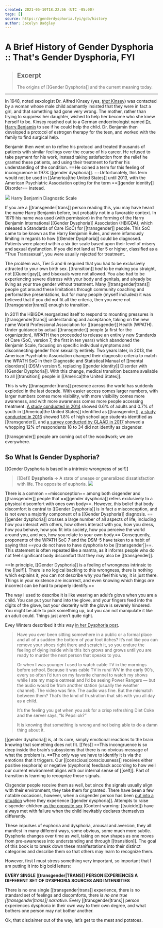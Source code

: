 ```yaml
---
created: 2021-05-10T18:22:56 (UTC -05:00)
tags: []
source: https://genderdysphoria.fyi/gdb/history
author: Jocelyn Badgley
---
```


# A Brief History of Gender Dysphoria :: That's Gender Dysphoria, FYI

> ## Excerpt
> The origins of [[Gender Dysphoria]] and the current meaning today.

---
In 1948, noted sexologist Dr. Alfred Kinsey (yes, [_that_ Kinsey](https://en.wikipedia.org/wiki/Alfred_Kinsey)) was contacted by a woman whose male child adamantly insisted that they were in fact a girl, and that something had gone very wrong. The mother, rather than trying to suppress her daughter, wished to help her become who she knew herself to be. Kinsey reached out to a German endocrinologist named [Dr. Harry Benjamin](https://en.wikipedia.org/wiki/Harry_Benjamin) to see if he could help the child. Dr. Benjamin then developed a protocol of estrogen therapy for the teen, and worked with the family to find surgical help.

Benjamin then went on to refine his protocol and treated thousands of patients with similar feelings over the course of his career. He refused to take payment for his work, instead taking satisfaction from the relief he granted these patients, and using their treatment to further his understanding of the condition. ==He coined a term for this feeling of incongruence in 1973: [[gender dysphoria]]. ==Unfortunately, this term would not be used in [[America|the United States]] until 2013, with the American Psychiatric Association opting for the term ==[[gender identity]] Disorder== instead.

 [![](https://genderdysphoria.fyi/gdb/hbscale-118dcba4b4.gif)](https://genderdysphoria.fyi/gdb/hbscale-118dcba4b4.gif) Harry Benjamin Diagnostic Scale

If you are a [[transgender|trans]] person reading this, you may have heard the name Harry Benjamin before, but probably not in a favorable context. In 1979 his name was used (with permission) in the forming of the Harry Benjamin International [[Gender Dysphoria]] Association (HBIGDA), which released a Standards of Care (SoC) for [[transgender]] people. This SoC came to be known as the Harry Benjamin Rules, and were infamously limiting in regards to how [[Gender Dysphoria]] could be diagnosed. Patients were placed within a six tier scale based upon their level of misery and sexual dysfunction. If you did not land at Tier 5 or higher, classified as a “True Transsexual”, you were usually rejected for treatment.

The problem was, Tier 5 and 6 required that you had to be exclusively attracted to your own birth sex. [[transition]] _had_ to be making you straight, not [[Queer|gay]], and bisexuals were not allowed. You also had to be experiencing severe distress with your body and genitals, and already be living as your true gender without treatment. Many [[transgender|trans]] people got around these limitations through community coaching and performative presentations, but for many people (myself included) it was believed that if you did not fit all the criteria, then you were not [[transgender|trans]] enough to transition.

In 2011 the HBIGDA reorganized itself to respond to mounting pressures in [[transgender|trans]] understanding and acceptance, taking on the new name World Professional Association for [[transgender]] Health (WPATH). Under guidance by actual [[transgender]] people (a first for the organization), WPATH then proceeded to release an entirely new Standards of Care (SoC, version 7, the first in ten years) which abandoned the Benjamin Scale, focusing on specific individual symptoms and disconnecting gender from sexuality entirely. Two years later, in 2013, the American Psychiatric Association changed their diagnostic criteria to match the WPATH SoC in their Diagnostic and Statistical Manual of [[mental disorders]] (DSM) version 5, replacing [[gender identity]] Disorder with [[Gender Dysphoria]]. With this change, medical transition became available to all [[transition]] people in [[America|the United States]].

This is why [[transgender|trans]] presence across the world has suddenly exploded in the last decade. With easier access comes larger numbers, with larger numbers comes more visibility, with more visibility comes more awareness, and with more awareness comes more people accessing treatment. [A study conducted in 2014](https://williamsinstitute.law.ucla.edu/wp-content/uploads/TransAgeReport.pdf) showed 0.6% of adults and 0.7% of youth in [[America|the United States]] identified as [[transgender]], [a study conducted in 2016](https://www.cdc.gov/mmwr/volumes/68/wr/mm6803a3.htm) showed 1.8% of high school age students identified as [[transgender]], and [a survey conducted by GLAAD in 2017](https://www.glaad.org/files/aa/2017_GLAAD_Accelerating_Acceptance.pdf) showed a whopping 12% of respondents 18 to 34 did not identify as cisgender.

[[transgender]] people are coming out of the woodwork; we are everywhere.

## So What Is Gender Dysphoria? 
[[Gender Dysphoria is based in a intrinsic wrongness of self]]
> [[Def]] **Dysphoria** -> A state of unease or generalized dissatisfaction with life. The opposite of euphoria.
 [![](https://genderdysphoria.fyi/gdb/glue-f5e68b7cdf.jpeg)](https://genderdysphoria.fyi/gdb/glue-f5e68b7cdf.jpeg) 

There is a common ==misconception== among both cisgender and [[transgender]] people that ==[[gender dysphoria]] refers exclusively to a physical discomfort with ones own body==. However, this belief that body discomfort is central to [[Gender Dysphoria]] is in fact a misconception, and is not even a majority component of a [[Gender Dysphoria]] diagnosis. ==[[gender dysphoria]] crosses a large number of all aspects of life, including how you interact with others, how others interact with you, how you dress, how you behave, how you fit into society, how you perceive the world around you, and yes, how you relate to your own body.== Consequently, proponents of the WPATH SoC 7 and the DSM-5 have taken to a habit of saying that ==you do not have to have dysphoria to be [[transgender]]==. This statement is often repeated like a mantra, as it informs people who do not feel significant body discomfort that they may also be [[transgender]].

==In principle, [[Gender Dysphoria]] is a feeling of wrongness intrinsic to the [[self]]. There is no logical backing to this wrongness, there is nothing which explains it, you can not describe why you feel this way, it is just there. Things in your existence are incorrect, and even knowing which things _are_ incorrect can be hard to properly identify.==

The way I used to describe it is like wearing an adult’s glove when you are a child. You can put your hand into the glove, and your fingers feed into the digits of the glove, but your dexterity with the glove is severely hindered. You might be able to pick something up, but you can not manipulate it like an adult could. Things just aren’t quite right.

Evey Winters described it this way [in her Dysphoria post](https://eveywinters.com/2019/10/14/on-dysphoria-before-enduring-and-after/).

> Have you ever been sitting somewhere in a public or a formal place and all of a sudden the bottom of your foot itches? It’s not like you can remove your shoes right there and scratch it, so you endure the feeling of dying inside while this itch grows and grows until you are ready to murder the next person that speaks to you.
> 
> Or when I was younger I used to watch cable TV in the mornings before school. Because it was cable TV in rural WV in the early 90’s, every so often I’d turn on my favorite channel to watch my shows while I ate my maple oatmeal and I’d be seeing Power Rangers — but the audio would be from another station (usually the weather channel). The video was fine. The audio was fine. But the mismatch between them? That’s the kind of frustration that sits with you all day as a child.
> 
> It’s the feeling you get when you ask for a crisp refreshing Diet Coke and the server says, “Is Pepsi ok?”
> 
> It is knowing that something is wrong and not being able to do a damn thing about it.

[[gender dysphoria]] is, at its core, simply emotional reactions to the brain knowing that something does not fit. [[Yes]] ==This incongruence is so deep inside the brain’s subsystems that there is no obvious message of what the problem is. ==The only way we have to identify it is via the emotions that it triggers. Our [[conscious|consciousness]] receives either positive (euphoria) or negative (dysphoria) feedback according to how well our current environment aligns with our internal sense of [[self]]. Part of transition is learning to recognize those signals.

Cisgender people receive them as well, but since the signals usually align with their environment, they take them for granted. There have been a few notable occasions, however, when a cisgender person has been [put into a situation](https://www.teenvogue.com/story/maisie-williams-arya-stark-game-of-thrones-affected-her-body-image) where they experience [[gender dysphoria]]. Attempts to raise cisgender children [as the opposite sex](https://www.nytimes.com/2004/05/12/us/david-reimer-38-subject-of-the-john-joan-case.html) (Content warning: [[suicide]]) have always met with failure when the child inevitably declares themselves differently.

These impulses of euphoria and dysphoria, arousal and aversion, they all manifest in many different ways, some obvious, some much more subtle. Dysphoria changes over time as well, taking on new shapes as one moves from pre-awareness into understanding and through [[transition]]. The goal of this book is to break down these manifestations into their distinct categories and describe them so that others may learn to recognize them.

However, first I must stress something very important, so important that I am putting it into big bold letters:

**EVERY SINGLE [[transgender|TRANS]] PERSON EXPERIENCES A DIFFERENT SET OF DYSPHORIA SOURCES AND INTENSITIES**

There is no one single [[transgender|trans]] experience, there is no standard set of feelings and discomforts, there _is no one true [[transgender|trans]] narrative_. Every [[transgender|trans]] person experiences dysphoria in their own way to their own degree, and what bothers one person may not bother another.

Ok, that disclaimer out of the way, let’s get to the meat and potatoes.
